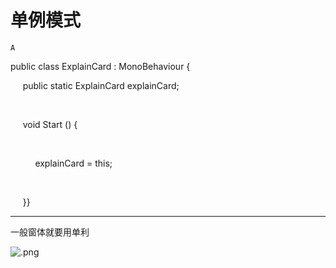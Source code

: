 # 单例模式

`A`

public class ExplainCard : MonoBehaviour {

     public static ExplainCard explainCard;

  

     void Start \(\) {

        

          explainCard = this;

      

     }}

---

一般窗体就要用单利

![.png](image/.png)
